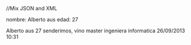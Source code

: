 //Mix JSON and XML

nombre: Alberto aus
edad: 27

<nombre>Alberto aus</nombre>
<edad>27</edad>
<ocio> senderimos, vino </ocio>
<carrera> master ingeniera informatica </carrera>
<hora>26/09/2013 10:31</hora>

